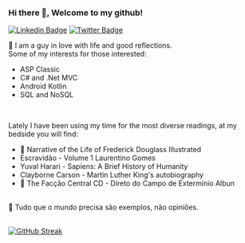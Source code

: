 ### Hi there 👋, Welcome to my github!

[![Linkedin Badge](https://img.shields.io/badge/-LinkedIn-blue?style=flat-square&logo=Linkedin&logoColor=white&link=https://www.linkedin.com/in/deividmoura/)](https://www.linkedin.com/in/deividmoura/)
[![Twitter Badge](https://img.shields.io/badge/-Twitter-1ca0f1?style=flat-square&labelColor=1ca0f1&logo=twitter&logoColor=white&link=https://twitter.com/deividmoura)](https://twitter.com/deividmoura)

💬 I am a guy in love with life and good reflections.<br>
Some of my interests for those interested:<br>
<ul>
  <li>ASP Classic</li>
  <li>C# and .Net MVC</li>
  <li>Android Kotlin</li>
  <li>SQL and NoSQL</li>
</ul><br>

Lately I have been using my time for the most diverse readings, at my bedside you will find:<br>
<ul>
  <li>👯 Narrative of the Life of Frederick Douglass Illustrated</li>
  <li>Escravidão - Volume 1 Laurentino Gomes</li>
  <li>Yuval Harari - Sapiens: A Brief History of Humanity</li>
  <li>Clayborne Carson - Martin Luther King's autobiography</li>
  <li>💬 The Facção Central CD - Direto do Campo de Extermínio Albun </li>
</ul><br>
🤔 Tudo que o mundo precisa são exemplos, não opiniões.

<br>[![GitHub Streak](http://github-readme-streak-stats.herokuapp.com?user=dmourans&theme=ads-juicy-fresh&hide_border=true&date_format=j%2Fn%5B%2FY%5D&locale=pt-br&currStreakNum=DD0000&border=DD0E0E)](https://git.io/streak-stats)<br>

<!--
**dmourans/dmourans** is a ✨ _special_ ✨ repository because its `README.md` (this file) appears on your GitHub profile.

Here are some ideas to get you started:

- 🔭 I’m currently working on ...
- 🌱 I’m currently learning ...
- 👯 I’m looking to collaborate on ...
- 🤔 I’m looking for help with ...
- 💬 Ask me about ...
- 📫 How to reach me: ...
- 😄 Pronouns: ...
- ⚡ Fun fact: ...
-->
